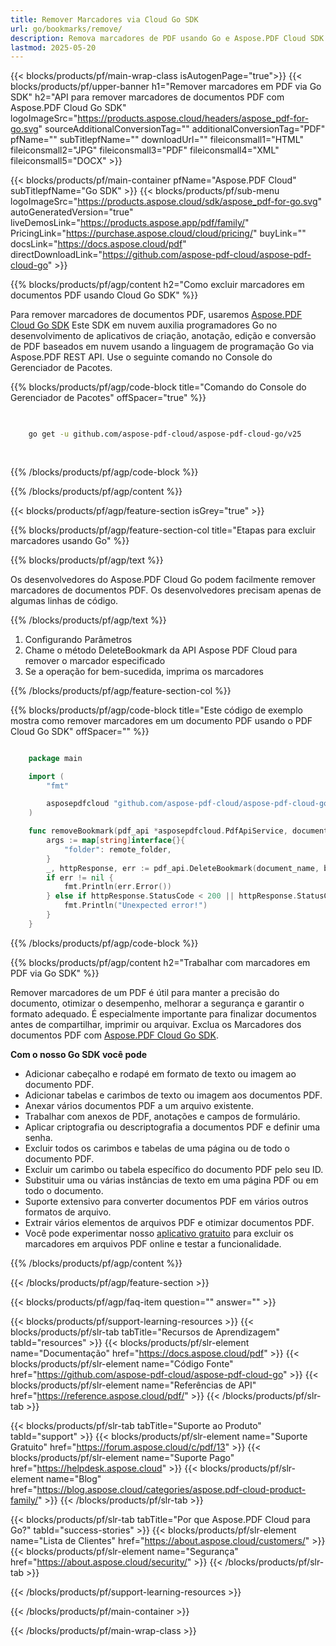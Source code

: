 ```yaml
---
title: Remover Marcadores via Cloud Go SDK
url: go/bookmarks/remove/
description: Remova marcadores de PDF usando Go e Aspose.PDF Cloud SDK. Simplifique a estrutura do documento.
lastmod: 2025-05-20
---
```


{{< blocks/products/pf/main-wrap-class isAutogenPage="true">}}
{{< blocks/products/pf/upper-banner h1="Remover marcadores em PDF via Go SDK" h2="API para remover marcadores de documentos PDF com Aspose.PDF Cloud Go SDK" logoImageSrc="https://products.aspose.cloud/headers/aspose_pdf-for-go.svg" sourceAdditionalConversionTag="" additionalConversionTag="PDF" pfName="" subTitlepfName="" downloadUrl="" fileiconsmall1="HTML" fileiconsmall2="JPG" fileiconsmall3="PDF" fileiconsmall4="XML" fileiconsmall5="DOCX" >}}

{{< blocks/products/pf/main-container pfName="Aspose.PDF Cloud" subTitlepfName="Go SDK" >}}
{{< blocks/products/pf/sub-menu logoImageSrc="https://products.aspose.cloud/sdk/aspose_pdf-for-go.svg"
autoGeneratedVersion="true"
liveDemosLink="https://products.aspose.app/pdf/family/" PricingLink="https://purchase.aspose.cloud/cloud/pricing/" buyLink="" docsLink="https://docs.aspose.cloud/pdf"  directDownloadLink="https://github.com/aspose-pdf-cloud/aspose-pdf-cloud-go" >}}

{{% blocks/products/pf/agp/content h2="Como excluir marcadores em documentos PDF usando Cloud Go SDK" %}}

Para remover marcadores de documentos PDF, usaremos
[Aspose.PDF Cloud Go SDK](https://products.aspose.cloud/pdf/go/)
Este SDK em nuvem auxilia programadores Go no desenvolvimento de aplicativos de criação, anotação, edição e conversão de PDF baseados em nuvem usando a linguagem de programação Go via Aspose.PDF REST API. Use o seguinte comando no Console do Gerenciador de Pacotes.

{{% blocks/products/pf/agp/code-block title="Comando do Console do Gerenciador de Pacotes" offSpacer="true" %}}

```bash

     
    go get -u github.com/aspose-pdf-cloud/aspose-pdf-cloud-go/v25
     
     
```

{{% /blocks/products/pf/agp/code-block %}}

{{% /blocks/products/pf/agp/content %}}

{{< blocks/products/pf/agp/feature-section isGrey="true" >}}

{{% blocks/products/pf/agp/feature-section-col title="Etapas para excluir marcadores usando Go" %}}

{{% blocks/products/pf/agp/text %}}

Os desenvolvedores do Aspose.PDF Cloud Go podem facilmente remover marcadores de documentos PDF. Os desenvolvedores precisam apenas de algumas linhas de código.

{{% /blocks/products/pf/agp/text %}}

1. Configurando Parâmetros
1. Chame o método DeleteBookmark da API Aspose PDF Cloud para remover o marcador especificado
1. Se a operação for bem-sucedida, imprima os marcadores

{{% /blocks/products/pf/agp/feature-section-col %}}

{{% blocks/products/pf/agp/code-block title="Este código de exemplo mostra como remover marcadores em um documento PDF usando o PDF Cloud Go SDK" offSpacer="" %}}

```go

    package main

    import (
        "fmt"

        asposepdfcloud "github.com/aspose-pdf-cloud/aspose-pdf-cloud-go/v25"
    )

    func removeBookmark(pdf_api *asposepdfcloud.PdfApiService, document_name string, bookmark_path string, remote_folder string) {
        args := map[string]interface{}{
            "folder": remote_folder,
        }
        _, httpResponse, err := pdf_api.DeleteBookmark(document_name, bookmark_path, args)
        if err != nil {
            fmt.Println(err.Error())
        } else if httpResponse.StatusCode < 200 || httpResponse.StatusCode > 299 {
            fmt.Println("Unexpected error!")
        }
    }
```

{{% /blocks/products/pf/agp/code-block %}}

{{% blocks/products/pf/agp/content h2="Trabalhar com marcadores em PDF via Go SDK" %}}

Remover marcadores de um PDF é útil para manter a precisão do documento, otimizar o desempenho, melhorar a segurança e garantir o formato adequado. É especialmente importante para finalizar documentos antes de compartilhar, imprimir ou arquivar.
Exclua os Marcadores dos documentos PDF com [Aspose.PDF Cloud Go SDK](https://products.aspose.cloud/pdf/go/).

**Com o nosso Go SDK você pode**

+ Adicionar cabeçalho e rodapé em formato de texto ou imagem ao documento PDF.
+ Adicionar tabelas e carimbos de texto ou imagem aos documentos PDF.
+ Anexar vários documentos PDF a um arquivo existente.
+ Trabalhar com anexos de PDF, anotações e campos de formulário.
+ Aplicar criptografia ou descriptografia a documentos PDF e definir uma senha.
+ Excluir todos os carimbos e tabelas de uma página ou de todo o documento PDF.
+ Excluir um carimbo ou tabela específico do documento PDF pelo seu ID.
+ Substituir uma ou várias instâncias de texto em uma página PDF ou em todo o documento.
+ Suporte extensivo para converter documentos PDF em vários outros formatos de arquivo.
+ Extrair vários elementos de arquivos PDF e otimizar documentos PDF.
+ Você pode experimentar nosso [aplicativo gratuito](https://products.aspose.app/pdf/) para excluir os marcadores em arquivos PDF online e testar a funcionalidade.

{{% /blocks/products/pf/agp/content %}}

{{< /blocks/products/pf/agp/feature-section >}}

{{< blocks/products/pf/agp/faq-item question="" answer="" >}}

{{< blocks/products/pf/support-learning-resources >}}
{{< blocks/products/pf/slr-tab tabTitle="Recursos de Aprendizagem" tabId="resources" >}}
{{< blocks/products/pf/slr-element name="Documentação" href="https://docs.aspose.cloud/pdf" >}}
{{< blocks/products/pf/slr-element name="Código Fonte" href="https://github.com/aspose-pdf-cloud/aspose-pdf-cloud-go" >}}
{{< blocks/products/pf/slr-element name="Referências de API" href="https://reference.aspose.cloud/pdf/" >}}
{{< /blocks/products/pf/slr-tab >}}

{{< blocks/products/pf/slr-tab tabTitle="Suporte ao Produto" tabId="support" >}}
{{< blocks/products/pf/slr-element name="Suporte Gratuito" href="https://forum.aspose.cloud/c/pdf/13" >}}
{{< blocks/products/pf/slr-element name="Suporte Pago" href="https://helpdesk.aspose.cloud" >}}
{{< blocks/products/pf/slr-element name="Blog" href="https://blog.aspose.cloud/categories/aspose.pdf-cloud-product-family/" >}}
{{< /blocks/products/pf/slr-tab >}}

{{< blocks/products/pf/slr-tab tabTitle="Por que Aspose.PDF Cloud para Go?" tabId="success-stories" >}}
{{< blocks/products/pf/slr-element name="Lista de Clientes" href="https://about.aspose.cloud/customers/" >}}
{{< blocks/products/pf/slr-element name="Segurança" href="https://about.aspose.cloud/security/" >}}
{{< /blocks/products/pf/slr-tab >}}

{{< /blocks/products/pf/support-learning-resources >}}

{{< /blocks/products/pf/main-container >}}

{{< /blocks/products/pf/main-wrap-class >}}
